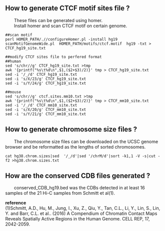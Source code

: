 ## How to generate CTCF motif sites file ?  
&emsp;&emsp;These files can be generated using homer.  
&emsp;&emsp;Install homer and scan CTCF motif on certain genome.  
```
##scan motif
perl HOMER_PATH/.//configureHomer.pl -install hg19
scanMotifGenomeWide.pl  HOMER_PATH/motifs/ctcf.motif  hg19 -txt > CTCF_hg19_site.txt

##modify CTCF sites file to perfered format  
##human
sed 's/chr//g' CTCF_hg19_site.txt >tmp
awk '{printf("%s\t%d\n",$1,($2+$3)/2)}' tmp > CTCF_hg19_site.txt
sed -i '/_/d' CTCF_hg19_site.txt
sed -i 's/X/23/g' CTCF_hg19_site.txt
sed -i 's/Y/24/g' CTCF_hg19_site.txt

##mouse
sed 's/chr//g' ctcf.sites.mm10.txt >tmp
awk '{printf("%s\t%d\n",$1,($2+$3)/2)}' tmp > CTCF_mm10_site.txt
sed -i '/_/d' CTCF_mm10_site.txt
sed -i 's/X/20/g' CTCF_mm10_site.txt
sed -i 's/Y/21/g' CTCF_mm10_site.txt
```

## How to generate chromosome size files ?
&emsp;&emsp;The chromosome size files can be downloaded on the UCSC genome browser and be reformatted as the lengths of sorted chromosomes.  
```
cat hg38.chrom.sizes|sed  '/_/d'|sed '/chrM/d'|sort -k1,1 -V -s|cut -f2 >hg38.chrom.sizes.txt
``` 

## How are the conserved CDB files generated ?
&emsp;&emsp;conserved_CDB_hg19.bed was the CDBs detected in at least 16 samples of the 21 Hi-C samples from Schmitt et al(1).

**reference**  
(1)Schmitt, A.D., Hu, M., Jung, I., Xu, Z., Qiu, Y., Tan, C.L., Li, Y., Lin, S., Lin, Y. and Barr, C.L. et al.. (2016) A Compendium of Chromatin Contact Maps Reveals Spatially Active Regions in the Human Genome. CELL REP, 17, 2042-2059.
